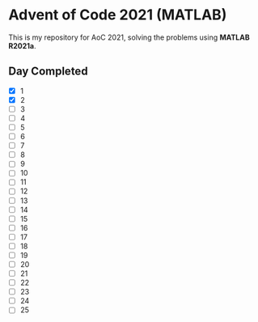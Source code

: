 # Advent of Code 2021 (MATLAB)
This is my repository for AoC 2021, solving the problems using **MATLAB R2021a**.

## Day Completed
* [x] 1
* [x] 2
* [ ] 3
* [ ] 4
* [ ] 5
* [ ] 6
* [ ] 7
* [ ] 8
* [ ] 9
* [ ] 10
* [ ] 11
* [ ] 12
* [ ] 13
* [ ] 14
* [ ] 15
* [ ] 16
* [ ] 17
* [ ] 18
* [ ] 19
* [ ] 20
* [ ] 21
* [ ] 22
* [ ] 23
* [ ] 24
* [ ] 25